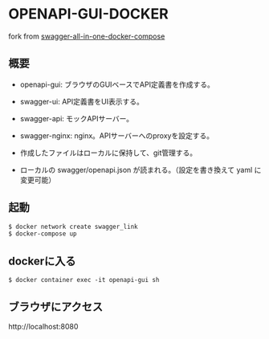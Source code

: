 # OPENAPI-GUI-DOCKER

fork from [swagger-all-in-one-docker-compose](https://github.com/elevennines-inc/swagger-all-in-one-docker-compose)

## 概要

- openapi-gui: ブラウザのGUIベースでAPI定義書を作成する。
- swagger-ui: API定義書をUI表示する。
- swagger-api: モックAPIサーバー。
- swagger-nginx: nginx。APIサーバーへのproxyを設定する。

- 作成したファイルはローカルに保持して、git管理する。
- ローカルの swagger/openapi.json が読まれる。（設定を書き換えて yaml に変更可能）


## 起動

```sh
$ docker network create swagger_link
$ docker-compose up
```

## dockerに入る

```
$ docker container exec -it openapi-gui sh
```

## ブラウザにアクセス

http://localhost:8080


